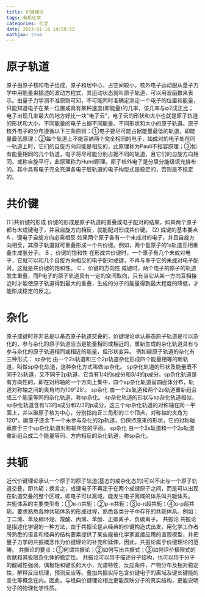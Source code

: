 ```yaml
---
title: 价键理论
tags: 有机化学
categories: 化学
date: 2023-01-10 14:59:53
mathjax: true
---
```

# 原子轨道
原子由原子核和电子组成，原子和居中心，占空间较小，核外电子运动服从量子力学中用能量束描述的波动方程式，其运动状态就叫原子轨道，可以用波函数来表示。由量子力学测不准原则可知，不可能同时准确定测定一个电子的位置和能量，只能知道电子在某一位置或具有某种速度(即能量)的几率，该几率与φ2成正比；电子出现几率最大的地方好比一块“电子云”，电子云的形状和大小也就是原子轨道的形状和大小，不同能量的电子占据不同能量、不同形状和大小的原子轨道。原子核外电子的分布遵循以下三条原则：①电子要尽可能占据能量最低的轨道，即能量最低原理；②每个轨道上不能容纳两个完全相同的电子，如成对的电子处在同一轨道上时，它们的自旋方向只能是相反的，此原理称为Pauli不相容原理；③如有能量相同的几个轨道，电子将尽可能分别占据不同的轨道，且它们的自旋方向相同，或称自旋平行，此原理称为Hund原理。原子核外电子是分层分能级填充排布的。其中具有电子完全充满各电子层轨道的电子构型式是稳定的，否则是不稳定的。
# 共价键
(1 )共价键的形成
价键的形成是原子轨道的重叠或电子配对的结果，如果两个原子都有未成键电子，并且自旋方向相反，就能配对形成共价键。
(2) 成键的基本要点
A 、键电子自旋方向必需相反
如果两个原子各有一个未成对的电子，并且自旋方向相反，其原子轨道就可重叠形成一个共价键。例如，两个氢原子的1s轨道互相重叠生成氢分子。
B 、价键的饱和性
在形成共价键时，一个原子有几个未成对电子，它就可以和几个自旋方向相反的电子配对成键，不再与多于它的未成对电子配对。这就是共价键的饱和性。
C 、价键的方向性
成键时，两个电子的原子的轨道发生重叠，而P电子的原子轨道具有一定的空间取向，只有当它从某一方向互相接近时才能使原子轨道得到最大的重叠，生成的分子的能量得到最大程度的降低，才能形成稳定的反之。
# 杂化
原子成键时并非总是以基态原子轨道交叠的，价键理论承认基态原子轨道是可以杂化的，参与杂化的原子轨道应当是能量相同或相近的，重新生成的杂化轨道具有与参与杂化的原子轨道相同或相近的能量，但形状变异。
例如碳原子轨道的杂化有三种形式：
sp杂化 由一个2s轨道和三个2p轨道杂化形成四个能量相等的新轨道，叫做sp杂化轨道，这种杂化方式叫做sp杂化。
sp杂化轨道的形状及能量既不同于2s轨道，又不同于2p轨道，它含有1/4的s成分和3/4的p成分。sp杂化轨道是有方向性的，即在对称轴的一个方向上集中，四个sp杂化轨道呈四面体分布，轨道对称轴之间的夹角均为109°28’。
sp杂化 由一个2s轨道和两个2p轨道重新组合成三个能量等同的杂化轨道，称sp杂化。
sp杂化轨道的形状与sp杂化轨道相似，sp杂化轨道含有1/3的s成分和2/3的p成分，这三个sp杂化轨道的对称轴在同一平面上，并以碳原子核为中心，分别指向正三角形的三个顶点，对称轴的夹角为120°。碳原子还余下一个未参与杂化的2p轨道，仍保持原来的形状，它的对称轴垂直于三个sp杂化轨道对称轴所在的平面。
sp杂化 由一个2s轨道和一个2p轨道重新组合成二个能量等同、方向相反的杂化轨道，称sp杂化。
# 共轭
近代价键理论承认一个原子的原子轨道(基态的或杂化态的)可以不止与一个原子轨道交叠，即共轭；换言之，成键电子不再定于在两个成键原子之间，而是可以出现在轨道交叠的整个区域，即电子可以离域。能发生电子离域的体系叫共轭体系。
共轭体系的主要类型有：①π-π共轭；②p-π共轭；③σ-π超共轭；④σ-p超共轭。要求熟悉各种共轭体系的形成过程，熟悉各类分子中存在的共轭体系。例如：丁二烯、苯及稠环烃、羧酸、丙烯、苯酚、正碳离子、负碳离子。
共振论
共振论是描述化学键的一种方法，由于共振论是从经典的价键构造式出发，用化学工作者所熟悉的语言和经典的结构要素提供了某些能被化学家直接应用的直观模型，并把量子力学的共振概念作为价键理论的补充和延伸，因此，共振论属于价键理论的范畴。
共振论的要点：①何谓共振论；②如何写出共振式；③如何评价极限式的贡献和其极限杂化体的稳定性。
共振论可以用于描述分子结构，也可以用于分子的酸碱性强弱，偶极矩和键长的大小，光谱特性，反应条件，产物分布及相对稳定性，解释反应机理，预测反应等。叠加共振实际包含价键电子的离域及键长键能的变化等概念在内。因此，与经典价键理论相比更能反映分子的真实结构，更能说明分子的物理化学性质。
